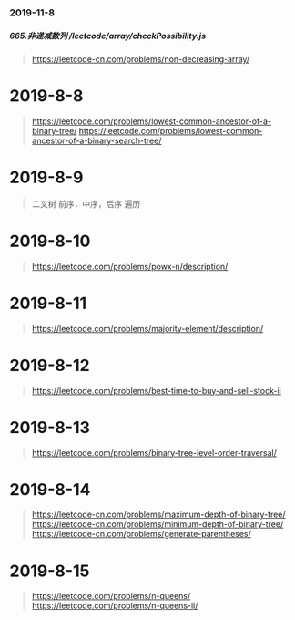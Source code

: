 
### 2019-11-8
##### 665.非递减数列 /leetcode/array/checkPossibility.js
> https://leetcode-cn.com/problems/non-decreasing-array/


# 2019-8-8
> https://leetcode.com/problems/lowest-common-ancestor-of-a-binary-tree/
> https://leetcode.com/problems/lowest-common-ancestor-of-a-binary-search-tree/

# 2019-8-9
> 二叉树 前序，中序，后序 遍历

# 2019-8-10
> https://leetcode.com/problems/powx-n/description/

# 2019-8-11
> https://leetcode.com/problems/majority-element/description/

# 2019-8-12
> https://leetcode.com/problems/best-time-to-buy-and-sell-stock-ii

# 2019-8-13
> https://leetcode.com/problems/binary-tree-level-order-traversal/

# 2019-8-14
> https://leetcode-cn.com/problems/maximum-depth-of-binary-tree/
> https://leetcode-cn.com/problems/minimum-depth-of-binary-tree/
> https://leetcode-cn.com/problems/generate-parentheses/

# 2019-8-15
> https://leetcode.com/problems/n-queens/
> https://leetcode.com/problems/n-queens-ii/